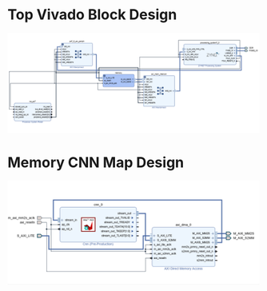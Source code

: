 # Top Vivado Block Design

![Top](image/top_design.png)

# Memory CNN Map Design

![Top](image/memory.png)
